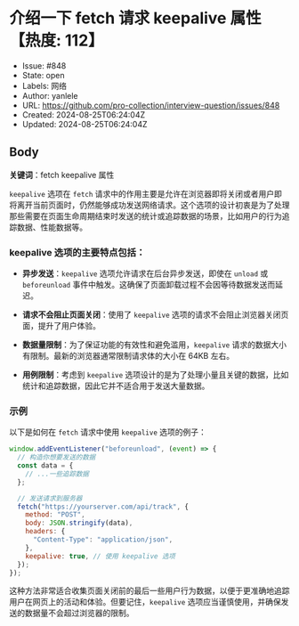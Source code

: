 # 介绍一下 fetch 请求 keepalive 属性【热度: 112】

- Issue: #848
- State: open
- Labels: 网络
- Author: yanlele
- URL: https://github.com/pro-collection/interview-question/issues/848
- Created: 2024-08-25T06:24:04Z
- Updated: 2024-08-25T06:24:04Z

## Body

**关键词**：fetch keepalive 属性

`keepalive` 选项在 `fetch` 请求中的作用主要是允许在浏览器即将关闭或者用户即将离开当前页面时，仍然能够成功发送网络请求。这个选项的设计初衷是为了处理那些需要在页面生命周期结束时发送的统计或追踪数据的场景，比如用户的行为追踪数据、性能数据等。

### keepalive 选项的主要特点包括：

- **异步发送**：`keepalive` 选项允许请求在后台异步发送，即使在 `unload` 或 `beforeunload` 事件中触发。这确保了页面卸载过程不会因等待数据发送而延迟。
- **请求不会阻止页面关闭**：使用了 `keepalive` 选项的请求不会阻止浏览器关闭页面，提升了用户体验。
- **数据量限制**：为了保证功能的有效性和避免滥用，`keepalive` 请求的数据大小有限制。最新的浏览器通常限制请求体的大小在 64KB 左右。

- **用例限制**：考虑到 `keepalive` 选项设计的是为了处理小量且关键的数据，比如统计和追踪数据，因此它并不适合用于发送大量数据。

### 示例

以下是如何在 `fetch` 请求中使用 `keepalive` 选项的例子：

```javascript
window.addEventListener("beforeunload", (event) => {
  // 构造你想要发送的数据
  const data = {
    // ...一些追踪数据
  };

  // 发送请求到服务器
  fetch("https://yourserver.com/api/track", {
    method: "POST",
    body: JSON.stringify(data),
    headers: {
      "Content-Type": "application/json",
    },
    keepalive: true, // 使用 keepalive 选项
  });
});
```

这种方法非常适合收集页面关闭前的最后一些用户行为数据，以便于更准确地追踪用户在网页上的活动和体验。但要记住，`keepalive` 选项应当谨慎使用，并确保发送的数据量不会超过浏览器的限制。

